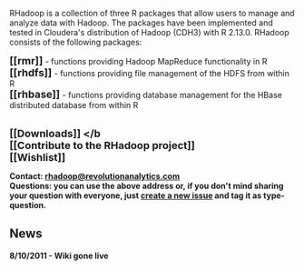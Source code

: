 RHadoop is a collection of three R packages that allow users to manage and analyze data with Hadoop. The packages have been implemented and tested in Cloudera's distribution of Hadoop (CDH3) with R 2.13.0.
RHadoop consists of the following packages:

<font size=4><b>[[rmr]] </b></font> - functions providing Hadoop MapReduce functionality in R <br>
<font size=4><b>[[rhdfs]] </b></font> - functions providing file management of the HDFS from within R <br>
<font size=4><b>[[rhbase]] </b></font> - functions providing database management for the HBase distributed database from within R <br> <br>

<font size=4><b>[[Downloads]] </b</font> <br>
<font size=4><b>[[Contribute to the RHadoop project]] </b></font> <br>
<font size=4><b>[[Wishlist]] </b></font> <br>

Contact: rhadoop@revolutionanalytics.com<br>
Questions: you can use the above address or, if you don't mind sharing your question with everyone, just  [create a new issue](https://github.com/RevolutionAnalytics/RHadoop/issues/new) and tag it as type-question.

## News

8/10/2011 - Wiki gone live